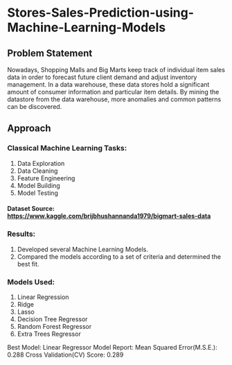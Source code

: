 # Stores-Sales-Prediction-using-Machine-Learning-Models

## Problem Statement
Nowadays, Shopping Malls and Big Marts keep track of individual item sales data in order to forecast future client demand and adjust inventory management. In a data warehouse, these data stores hold a significant amount of consumer information and particular item details. By mining the datastore from the data warehouse, more anomalies and common patterns can be discovered.

## Approach

### Classical Machine Learning Tasks: 
1. Data Exploration
2. Data Cleaning
3. Feature Engineering
4. Model Building
5. Model Testing

#### Dataset Source: https://www.kaggle.com/brijbhushannanda1979/bigmart-sales-data

### Results:
1. Developed several Machine Learning Models.
2. Compared the models according to a set of criteria and determined the best fit.

### Models Used:
1. Linear Regression
2. Ridge
3. Lasso
4. Decision Tree Regressor
5. Random Forest Regressor
6. Extra Trees Regressor

Best Model: Linear Regressor 
Model Report:
Mean Squared Error(M.S.E.): 0.288
Cross Validation(CV) Score: 0.289
